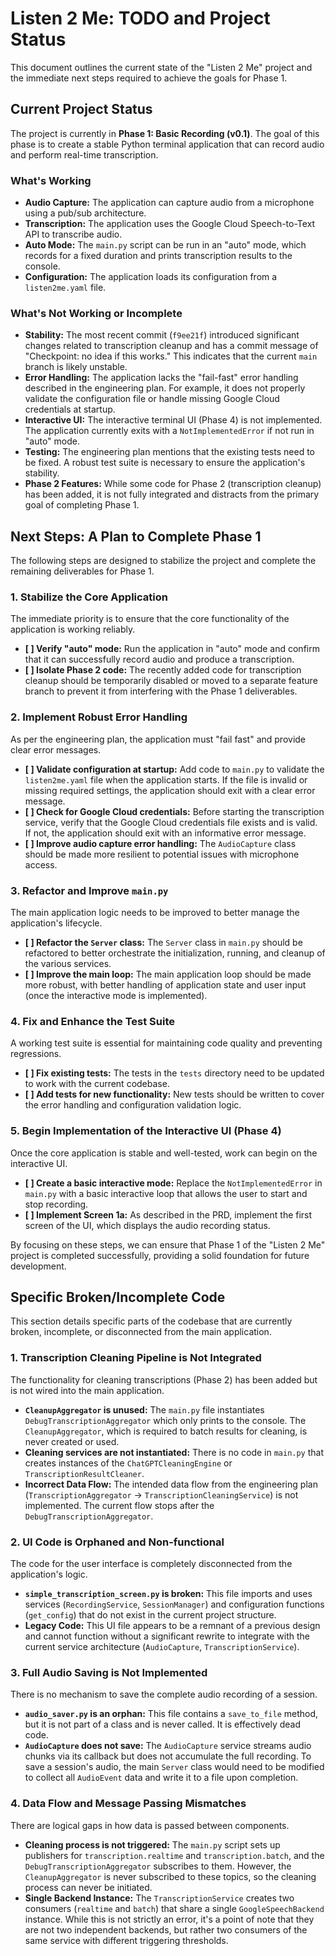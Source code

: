 # Listen 2 Me: TODO and Project Status

This document outlines the current state of the "Listen 2 Me" project and the immediate next steps required to achieve the goals for Phase 1.

## Current Project Status

The project is currently in **Phase 1: Basic Recording (v0.1)**. The goal of this phase is to create a stable Python terminal application that can record audio and perform real-time transcription.

### What's Working

*   **Audio Capture:** The application can capture audio from a microphone using a pub/sub architecture.
*   **Transcription:** The application uses the Google Cloud Speech-to-Text API to transcribe audio.
*   **Auto Mode:** The `main.py` script can be run in an "auto" mode, which records for a fixed duration and prints transcription results to the console.
*   **Configuration:** The application loads its configuration from a `listen2me.yaml` file.

### What's Not Working or Incomplete

*   **Stability:** The most recent commit (`f9ee21f`) introduced significant changes related to transcription cleanup and has a commit message of "Checkpoint: no idea if this works." This indicates that the current `main` branch is likely unstable.
*   **Error Handling:** The application lacks the "fail-fast" error handling described in the engineering plan. For example, it does not properly validate the configuration file or handle missing Google Cloud credentials at startup.
*   **Interactive UI:** The interactive terminal UI (Phase 4) is not implemented. The application currently exits with a `NotImplementedError` if not run in "auto" mode.
*   **Testing:** The engineering plan mentions that the existing tests need to be fixed. A robust test suite is necessary to ensure the application's stability.
*   **Phase 2 Features:** While some code for Phase 2 (transcription cleanup) has been added, it is not fully integrated and distracts from the primary goal of completing Phase 1.

## Next Steps: A Plan to Complete Phase 1

The following steps are designed to stabilize the project and complete the remaining deliverables for Phase 1.

### 1. Stabilize the Core Application

The immediate priority is to ensure that the core functionality of the application is working reliably.

*   **[ ] Verify "auto" mode:** Run the application in "auto" mode and confirm that it can successfully record audio and produce a transcription.
*   **[ ] Isolate Phase 2 code:** The recently added code for transcription cleanup should be temporarily disabled or moved to a separate feature branch to prevent it from interfering with the Phase 1 deliverables.

### 2. Implement Robust Error Handling

As per the engineering plan, the application must "fail fast" and provide clear error messages.

*   **[ ] Validate configuration at startup:** Add code to `main.py` to validate the `listen2me.yaml` file when the application starts. If the file is invalid or missing required settings, the application should exit with a clear error message.
*   **[ ] Check for Google Cloud credentials:** Before starting the transcription service, verify that the Google Cloud credentials file exists and is valid. If not, the application should exit with an informative error message.
*   **[ ] Improve audio capture error handling:** The `AudioCapture` class should be made more resilient to potential issues with microphone access.

### 3. Refactor and Improve `main.py`

The main application logic needs to be improved to better manage the application's lifecycle.

*   **[ ] Refactor the `Server` class:** The `Server` class in `main.py` should be refactored to better orchestrate the initialization, running, and cleanup of the various services.
*   **[ ] Improve the main loop:** The main application loop should be made more robust, with better handling of application state and user input (once the interactive mode is implemented).

### 4. Fix and Enhance the Test Suite

A working test suite is essential for maintaining code quality and preventing regressions.

*   **[ ] Fix existing tests:** The tests in the `tests` directory need to be updated to work with the current codebase.
*   **[ ] Add tests for new functionality:** New tests should be written to cover the error handling and configuration validation logic.

### 5. Begin Implementation of the Interactive UI (Phase 4)

Once the core application is stable and well-tested, work can begin on the interactive UI.

*   **[ ] Create a basic interactive mode:** Replace the `NotImplementedError` in `main.py` with a basic interactive loop that allows the user to start and stop recording.
*   **[ ] Implement Screen 1a:** As described in the PRD, implement the first screen of the UI, which displays the audio recording status.

By focusing on these steps, we can ensure that Phase 1 of the "Listen 2 Me" project is completed successfully, providing a solid foundation for future development.

## Specific Broken/Incomplete Code

This section details specific parts of the codebase that are currently broken, incomplete, or disconnected from the main application.

### 1. Transcription Cleaning Pipeline is Not Integrated

The functionality for cleaning transcriptions (Phase 2) has been added but is not wired into the main application.

*   **`CleanupAggregator` is unused:** The `main.py` file instantiates `DebugTranscriptionAggregator` which only prints to the console. The `CleanupAggregator`, which is required to batch results for cleaning, is never created or used.
*   **Cleaning services are not instantiated:** There is no code in `main.py` that creates instances of the `ChatGPTCleaningEngine` or `TranscriptionResultCleaner`.
*   **Incorrect Data Flow:** The intended data flow from the engineering plan (`TranscriptionAggregator` -> `TranscriptionCleaningService`) is not implemented. The current flow stops after the `DebugTranscriptionAggregator`.

### 2. UI Code is Orphaned and Non-functional

The code for the user interface is completely disconnected from the application's logic.

*   **`simple_transcription_screen.py` is broken:** This file imports and uses services (`RecordingService`, `SessionManager`) and configuration functions (`get_config`) that do not exist in the current project structure.
*   **Legacy Code:** This UI file appears to be a remnant of a previous design and cannot function without a significant rewrite to integrate with the current service architecture (`AudioCapture`, `TranscriptionService`).

### 3. Full Audio Saving is Not Implemented

There is no mechanism to save the complete audio recording of a session.

*   **`audio_saver.py` is an orphan:** This file contains a `save_to_file` method, but it is not part of a class and is never called. It is effectively dead code.
*   **`AudioCapture` does not save:** The `AudioCapture` service streams audio chunks via its callback but does not accumulate the full recording. To save a session's audio, the main `Server` class would need to be modified to collect all `AudioEvent` data and write it to a file upon completion.

### 4. Data Flow and Message Passing Mismatches

There are logical gaps in how data is passed between components.

*   **Cleaning process is not triggered:** The `main.py` script sets up publishers for `transcription.realtime` and `transcription.batch`, and the `DebugTranscriptionAggregator` subscribes to them. However, the `CleanupAggregator` is never subscribed to these topics, so the cleaning process can never be initiated.
*   **Single Backend Instance:** The `TranscriptionService` creates two consumers (`realtime` and `batch`) that share a single `GoogleSpeechBackend` instance. While this is not strictly an error, it's a point of note that they are not two independent backends, but rather two consumers of the same service with different triggering thresholds.
